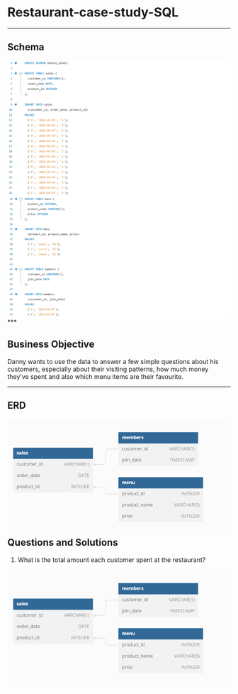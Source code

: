 # Restaurant-case-study-SQL
***
## Schema
<img align="center" width="600" src="https://github.com/amitgajkal/Restaurant-case-study---SQL/blob/main/Resource/Schema%201.png" alt="amitgajkal" />
<img align="center" width="600" src="https://github.com/amitgajkal/Restaurant-case-study---SQL/blob/main/Resource/Schema%202.png" alt="amitgajkal" />
***

## Business Objective
Danny wants to use the data to answer a few simple questions about his customers, especially about their visiting patterns, how much money they’ve spent and also which menu items are their favourite.

***

## ERD
<img align="left" width="600" src="https://github.com/amitgajkal/Restaurant-case-study---SQL/blob/main/Resource/ERD.png" alt="amitgajkal" />

***
## Questions and Solutions

1. What is the total amount each customer spent at the restaurant?
<img align="left" width="600" src="https://github.com/amitgajkal/Restaurant-case-study---SQL/blob/main/Resource/ERD.png" alt="amitgajkal" />





